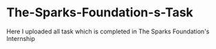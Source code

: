 # The-Sparks-Foundation-s-Task
Here I uploaded all task which is completed in The Sparks Foundation's Internship
